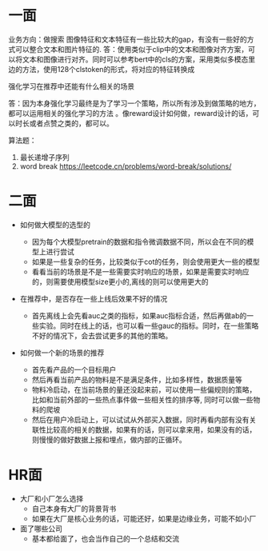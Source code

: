 # 一面
业务方向：做搜索
图像特征和文本特征有一些比较大的gap，有没有一些好的方式可以整合文本和图片特征的.
答：使用类似于clip中的文本和图像对齐方案，可以将文本和图像进行对齐。同时可以参考bert中的cls的方案，采用类似多模态里边的方法，使用128个clstoken的形式，将对应的特征转换成

强化学习在推荐中还能有什么相关的场景

  答：因为本身强化学习最终是为了学习一个策略，所以所有涉及到做策略的地方，都可以运用相关的强化学习的方法
。像reward设计如何做，reward设计的话，可以时长或者点赞之类的，都可以。

算法题：
1. 最长递增子序列
2. word break
https://leetcode.cn/problems/word-break/solutions/


# 二面


- 如何做大模型的选型的
    * 因为每个大模型pretrain的数据和指令微调数据不同，所以会在不同的模型上进行尝试
    * 如果是一些复杂的任务，比较类似于cot的任务，则会使用更大一些的模型
    * 看看当前的场景是不是一些需要实时响应的场景，如果是需要实时响应的，则需要使用模型size更小的,离线的则可以使用更大的

- 在推荐中，是否存在一些上线后效果不好的情况
    * 首先离线上会先看auc之类的指标，如果auc指标合适，然后再做ab的一些实验。同时在线上的话，也可以看一些gauc的指标。同时，在一些策略不好的情况下，会去尝试更多的其他的策略。
- 如何做一个新的场景的推荐
    * 首先看产品的一个目标用户
    * 然后再看当前产品的物料是不是满足条件，比如多样性，数据质量等
    * 物料冷启动，在当前场景的量还没起来前，可以使用一些偏规则的策略，比如和当前外部的一些热点事件做一些相关性的排序等, 同时可以做一些物料的爬坡
    * 然后在用户冷启动上，可以试试从外部买入数据，同时再看内部有没有关联性比较高的相关的数据，如果有的话，则可以拿来用，如果没有的话，则慢慢的做好数据上报和埋点，做内部的正循环。



# HR面


  - 大厂和小厂怎么选择
    * 自己本身有大厂的背景背书
    * 如果在大厂是核心业务的话，可能还好，如果是边缘业务，可能不如小厂
  - 面了哪些公司
    * 基本都给面了，也会当作自己的一个总结和交流
